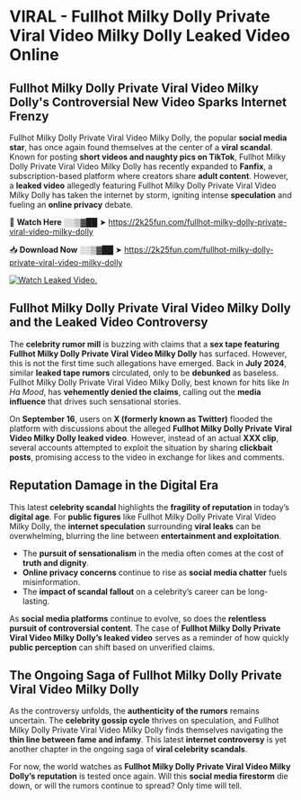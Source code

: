 # VIRAL - Fullhot Milky Dolly Private Viral Video Milky Dolly Leaked Video Online

## **Fullhot Milky Dolly Private Viral Video Milky Dolly's Controversial New Video Sparks Internet Frenzy**  

Fullhot Milky Dolly Private Viral Video Milky Dolly, the popular **social media star**, has once again found themselves at the center of a **viral scandal**. Known for posting **short videos and naughty pics on TikTok**, Fullhot Milky Dolly Private Viral Video Milky Dolly has recently expanded to **Fanfix**, a subscription-based platform where creators share **adult content**. However, a **leaked video** allegedly featuring Fullhot Milky Dolly Private Viral Video Milky Dolly has taken the internet by storm, igniting intense **speculation** and fueling an **online privacy** debate.  

🔴 **Watch Here** ░░▒▓██ ➤ https://2k25fun.com/fullhot-milky-dolly-private-viral-video-milky-dolly  

📥 **Download Now** ░░▒▓██ ➤ https://2k25fun.com/fullhot-milky-dolly-private-viral-video-milky-dolly  

[![Watch Leaked Video.](https://miro.medium.com/v2/resize:fit:828/format:webp/1*cilzJN44JGOrTw9NJCrNHA.gif "Watch Leaked Video")](https://2k25fun.com/fullhot-milky-dolly-private-viral-video-milky-dolly)

## **Fullhot Milky Dolly Private Viral Video Milky Dolly and the Leaked Video Controversy**  

The **celebrity rumor mill** is buzzing with claims that a **sex tape featuring Fullhot Milky Dolly Private Viral Video Milky Dolly** has surfaced. However, this is not the first time such allegations have emerged. Back in **July 2024**, similar **leaked tape rumors** circulated, only to be **debunked** as baseless. Fullhot Milky Dolly Private Viral Video Milky Dolly, best known for hits like *In Ha Mood*, has **vehemently denied the claims**, calling out the **media influence** that drives such sensational stories.  

On **September 16**, users on **X (formerly known as Twitter)** flooded the platform with discussions about the alleged **Fullhot Milky Dolly Private Viral Video Milky Dolly leaked video**. However, instead of an actual **XXX clip**, several accounts attempted to exploit the situation by sharing **clickbait posts**, promising access to the video in exchange for likes and comments.  

## **Reputation Damage in the Digital Era**  

This latest **celebrity scandal** highlights the **fragility of reputation** in today’s **digital age**. For **public figures** like Fullhot Milky Dolly Private Viral Video Milky Dolly, the **internet speculation** surrounding **viral leaks** can be overwhelming, blurring the line between **entertainment and exploitation**.  

- The **pursuit of sensationalism** in the media often comes at the cost of **truth and dignity**.  
- **Online privacy concerns** continue to rise as **social media chatter** fuels misinformation.  
- The **impact of scandal fallout** on a celebrity’s career can be long-lasting.  

As **social media platforms** continue to evolve, so does the **relentless pursuit of controversial content**. The case of **Fullhot Milky Dolly Private Viral Video Milky Dolly’s leaked video** serves as a reminder of how quickly **public perception** can shift based on unverified claims.  

## **The Ongoing Saga of Fullhot Milky Dolly Private Viral Video Milky Dolly**  

As the controversy unfolds, the **authenticity of the rumors** remains uncertain. The **celebrity gossip cycle** thrives on speculation, and Fullhot Milky Dolly Private Viral Video Milky Dolly finds themselves navigating the **thin line between fame and infamy**. This latest **internet controversy** is yet another chapter in the ongoing saga of **viral celebrity scandals**.  

For now, the world watches as **Fullhot Milky Dolly Private Viral Video Milky Dolly’s reputation** is tested once again. Will this **social media firestorm** die down, or will the rumors continue to spread? Only time will tell.